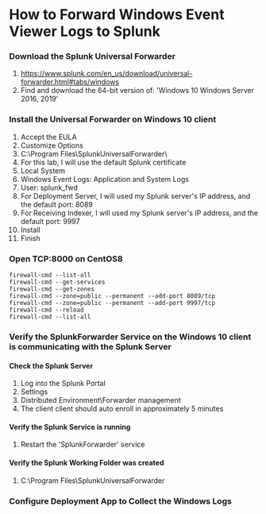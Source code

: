 # How to Forward Windows Event Viewer Logs to Splunk

### Download the Splunk Universal Forwarder
1. https://www.splunk.com/en_us/download/universal-forwarder.html#tabs/windows
2. Find and download the 64-bit version of: 'Windows 10 Windows Server 2016, 2019'

### Install the Universal Forwarder on Windows 10 client
1. Accept the EULA
2. Customize Options
3. C:\Program Files\SplunkUniversalForwarder\
4. For this lab, I will use the default Splunk certificate
5. Local System
6. Windows Event Logs: Application and System Logs
7. User: splunk_fwd
8. For Deployment Server, I will used my Splunk server's IP address, and the default port: 8089
9. For Receiving Indexer, I will used my Splunk server's IP address, and the default port: 9997
10. Install
11. Finish

### Open TCP:8000 on CentOS8
```
firewall-cmd --list-all
firewall-cmd --get-services
firewall-cmd --get-zones
firewall-cmd --zone=public --permanent --add-port 8089/tcp
firewall-cmd --zone=public --permanent --add-port 9997/tcp
firewall-cmd --reload
firewall-cmd --list-all
```
### Verify the SplunkForwarder Service on the Windows 10 client is communicating with the Splunk Server

#### Check the Splunk Server
1. Log into the Splunk Portal
2. Settings
3. Distributed Environment\Forwarder management
4. The client client should auto enroll in approximately 5 minutes

#### Verify the Splunk Service is running
1. Restart the 'SplunkForwarder' service

#### Verify the Splunk Working Folder was created
1. C:\Program Files\SplunkUniversalForwarder

### Configure Deployment App to Collect the Windows Logs
